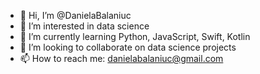 - 👋 Hi, I’m @DanielaBalaniuc
- 👀 I’m interested in data science
- 🌱 I’m currently learning Python, JavaScript, Swift, Kotlin
- 💞️ I’m looking to collaborate on data science projects
- 📫 How to reach me: danielabalaniuc@gmail.com

<!---
DanielaBalaniuc/DanielaBalaniuc is a ✨ special ✨ repository because its `README.md` (this file) appears on your GitHub profile.
You can click the Preview link to take a look at your changes.
--->
